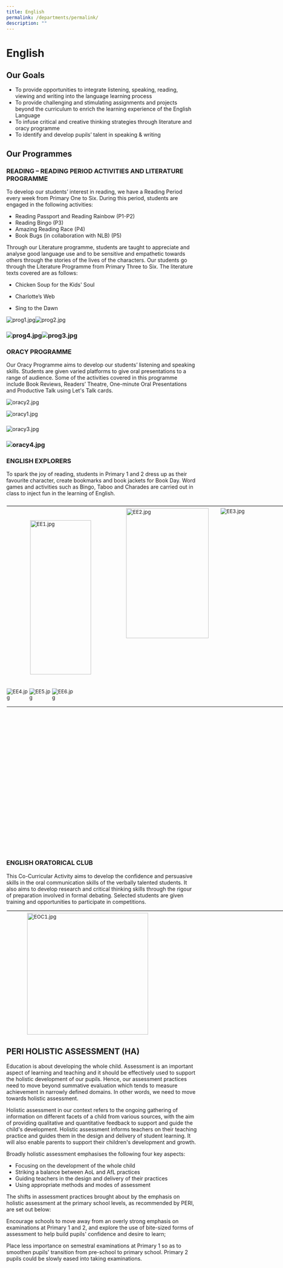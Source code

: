 ```yaml
---
title: English
permalink: /departments/permalink/
description: ""
---
```

English
=======

Our Goals
---------

*   To provide opportunities to integrate listening, speaking, reading, viewing and writing into the language learning process
*   To provide challenging and stimulating assignments and projects beyond the curriculum to enrich the learning experience of the English Language
*   To infuse critical and creative thinking strategies through literature and oracy programme
*   To identify and develop pupils’ talent in speaking &amp; writing

Our Programmes
--------------

### **READING – READING PERIOD ACTIVITIES AND LITERATURE PROGRAMME**

To develop our students’ interest in reading, we have a Reading Period every week from Primary One to Six. During this period, students are engaged in the following activities:

*   Reading Passport and Reading Rainbow (P1-P2)
*   Reading Bingo (P3)
*   Amazing Reading Race (P4)
*   Book Bugs (in collaboration with NLB) (P5)

  

Through our Literature programme, students are taught to appreciate and analyse good language use and to be sensitive and empathetic towards others through the stories of the lives of the characters. Our students go through the Literature Programme from Primary Three to Six. The literature texts covered are as follows:

*   Chicken Soup for the Kids' Soul  
    
*   Charlotte’s Web
*   Sing to the Dawn

![prog1.jpg](https://henryparkpri.moe.edu.sg/qql/slot/u548/Departments/english/Pictures/prog1.jpg)![prog2.jpg](https://henryparkpri.moe.edu.sg/qql/slot/u548/Departments/english/Pictures/prog2.jpg)  

  

###   

###   

###   

###   

###   

###   

###   

###   

###   

### ![prog4.jpg](https://henryparkpri.moe.edu.sg/qql/slot/u548/Departments/english/Pictures/prog4.jpg)![prog3.jpg](https://henryparkpri.moe.edu.sg/qql/slot/u548/Departments/english/Pictures/prog3.jpg)

###   

###   

###   

###   

###   

###   

###   

###   

###   

###   

###   

### ORACY PROGRAMME

Our Oracy Programme aims to develop our students’ listening and speaking skills. Students are given varied platforms to give oral presentations to a range of audience. Some of the activities covered in this programme include Book Reviews, Readers’ Theatre, One-minute Oral Presentations and Productive Talk using Let's Talk cards.&nbsp; &nbsp; &nbsp;&nbsp;  
  
![oracy2.jpg](https://henryparkpri.moe.edu.sg/qql/slot/u548/Departments/english/Pictures/oracy2.jpg)

![oracy1.jpg](https://henryparkpri.moe.edu.sg/qql/slot/u548/Departments/english/Pictures/oracy1.jpg)  

###   

  

###   

###   

  

  

  

  

  

![oracy3.jpg](https://henryparkpri.moe.edu.sg/qql/slot/u548/Departments/english/Pictures/oracy3.jpg)

### ![oracy4.jpg](https://henryparkpri.moe.edu.sg/qql/slot/u548/Departments/english/Pictures/oracy4.jpg)  

###   

###   

###   

###   

###   

###   

###   

###   

###   

###   

###   

###   

###   

###   

###   

###   

###   

###   

### ENGLISH EXPLORERS  

To spark the joy of reading, students in Primary 1 and 2 dress up as their favourite character, create bookmarks and book jackets for Book Day. Word games and activities such as Bingo, Taboo and Charades are carried out in class to inject fun in the learning of English.

  

<table style="margin: 10px 10px 0px 0px; outline: 0px; padding: 0px; border-collapse: collapse; float: left; border-width: 1px; border-style: solid; border-color: rgb(204, 204, 204) transparent transparent; border-image: initial; table-layout: fixed; width: 853px; height: 935px;" class="ives_tab_kosong ive_eobj_left"><tbody style="margin: 0px; outline: 0px; padding: 0px;"><tr style="margin: 0px; outline: 0px; padding: 0px;"><td style="margin: 0px; outline: 0px; padding: 5px 0px 0px !important; vertical-align: top; display: inline-block; font-size: 13.2px; width: 284px;"><br style="margin: 0px; outline: 0px; padding: 0px;"><br style="margin: 0px; outline: 0px; padding: 0px;"><img style="margin: auto; outline: 0px; padding: 0px; border: none; max-width: 100%; clear: both; display: block; height: 408px; width: 161px;" class="ive_eobj_center" alt="EE1.jpg" src="https://henryparkpri.moe.edu.sg/qql/slot/u548/Departments/english/Pictures/EE1.jpg"><br style="margin: 0px; outline: 0px; padding: 0px;"><br style="margin: 0px; outline: 0px; padding: 0px;"></td><td style="margin: 0px; outline: 0px; padding: 5px 0px 0px !important; vertical-align: top; display: inline-block; font-size: 13.2px; width: 282px;"><img style="margin: auto; outline: 0px; padding: 0px; border: none; max-width: 100%; clear: both; display: block; height: 344px; width: 218px;" class="ive_eobj_center" alt="EE2.jpg" src="https://henryparkpri.moe.edu.sg/qql/slot/u548/Departments/english/Pictures/EE2.jpg"><br style="margin: 0px; outline: 0px; padding: 0px;"></td><td style="margin: 0px; outline: 0px; padding: 5px 0px 0px !important; vertical-align: top; display: inline-block; font-size: 13.2px; width: 285px;"><img style="margin: auto; outline: 0px; padding: 0px; border: none; max-width: 100%; clear: both; display: block; height: auto !important;" class="ive_eobj_center" alt="EE3.jpg" src="https://henryparkpri.moe.edu.sg/qql/slot/u548/Departments/english/Pictures/EE3.jpg"></td></tr><tr style="margin: 0px; outline: 0px; padding: 0px;"><td style="margin: 0px; outline: 0px; padding: 5px 0px 0px !important; vertical-align: top; display: inline-block; font-size: 13.2px; width: 60px;"><img style="margin: auto; outline: 0px; padding: 0px; border: none; max-width: 100%; clear: both; display: block; height: auto !important;" class="ive_eobj_center" alt="EE4.jpg" src="https://henryparkpri.moe.edu.sg/qql/slot/u548/Departments/english/Pictures/EE4.jpg"></td><td style="margin: 0px; outline: 0px; padding: 5px 0px 0px !important; vertical-align: top; display: inline-block; font-size: 13.2px; width: 60px;"><img style="margin: auto; outline: 0px; padding: 0px; border: none; max-width: 100%; clear: both; display: block; height: auto !important;" class="ive_eobj_center" alt="EE5.jpg" src="https://henryparkpri.moe.edu.sg/qql/slot/u548/Departments/english/Pictures/EE5.jpg"><br style="margin: 0px; outline: 0px; padding: 0px;"></td><td style="margin: 0px; outline: 0px; padding: 5px 0px 0px !important; vertical-align: top; display: inline-block; font-size: 13.2px; width: 60px;"><img style="margin: auto; outline: 0px; padding: 0px; border: none; max-width: 100%; clear: both; display: block; height: auto !important;" class="ive_eobj_center" alt="EE6.jpg" src="https://henryparkpri.moe.edu.sg/qql/slot/u548/Departments/english/Pictures/EE6.jpg"><br style="margin: 0px; outline: 0px; padding: 0px;"></td></tr></tbody></table>

  
  

  

  

  

  

  

  

  

  

  

  

  

  

  

###   

### ENGLISH ORATORICAL CLUB

This Co-Curricular Activity aims to develop the confidence and persuasive skills in the oral communication skills of the verbally talented students. It also aims to develop research and critical thinking skills through the rigour of preparation involved in formal debating. Selected students are given training and opportunities to participate in competitions.

  

<table style="margin: 10px auto auto; outline: 0px; padding: 0px; border-collapse: collapse; clear: both; border-width: 1px; border-style: solid; border-color: rgb(204, 204, 204) transparent transparent; border-image: initial; table-layout: fixed; width: 810.667px; height: 332px;" class="ive_eobj_center ives_tab_kosong"><tbody style="margin: 0px; outline: 0px; padding: 0px;"><tr style="margin: 0px; outline: 0px; padding: 0px;"><td style="margin: 0px; outline: 0px; padding: 5px 0px 0px !important; vertical-align: top; display: inline-block; font-size: 13.2px; width: 428.083px;"><img style="margin: auto; outline: 0px; padding: 0px; border: none; max-width: 100%; clear: both; display: block; height: 322px; width: 320px;" class="ive_eobj_center" alt="EOC1.jpg" src="https://henryparkpri.moe.edu.sg/qql/slot/u548/Departments/english/Pictures/EOC1.jpg"><br style="margin: 0px; outline: 0px; padding: 0px;"></td><td style="margin: 0px; outline: 0px; padding: 5px 0px 0px !important; vertical-align: top; display: inline-block; font-size: 13.2px; width: 428.083px;"><img style="margin: 0px 0px 0px 10px; outline: 0px; padding: 0px; border: none; max-width: 100%; float: right; height: 327px; width: 437px;" class="ive_eobj_right" alt="EOC2.jpg" src="https://henryparkpri.moe.edu.sg/qql/slot/u548/Departments/english/Pictures/EOC2.jpg"><br style="margin: 0px; outline: 0px; padding: 0px;"></td></tr><tr style="margin: 0px; outline: 0px; padding: 0px;"><td style="margin: 0px; outline: 0px; padding: 5px 0px 0px !important; vertical-align: top; display: inline-block; font-size: 13.2px; width: 428.083px;" colspan="2">&nbsp;<img style="margin: auto; outline: 0px; padding: 0px; border: none; max-width: 100%; clear: both; display: block; height: auto !important;" class="ive_eobj_center" alt="EOC3.jpg" width="100%" src="https://henryparkpri.moe.edu.sg/qql/slot/u548/Departments/english/Pictures/EOC3.jpg"></td></tr></tbody></table>

###   

PERI HOLISTIC ASSESSMENT (HA)
-----------------------------

Education is about developing the whole child. Assessment is an important aspect of learning and teaching and it should be effectively used to support the holistic development of our pupils. Hence, our assessment practices need to move beyond summative evaluation which tends to measure achievement in narrowly defined domains. In other words, we need to move towards holistic assessment.

  

Holistic assessment in our context refers to the ongoing gathering of information on different facets of a child from various sources, with the aim of providing qualitative and quantitative feedback to support and guide the child's development. Holistic assessment informs teachers on their teaching practice and guides them in the design and delivery of student learning. It will also enable parents to support their children's development and growth.

  

Broadly holistic assessment emphasises the following four key aspects:

*   Focusing on the development of the whole child
*   Striking a balance between AoL and AfL practices
*   Guiding teachers in the design and delivery of their practices
*   Using appropriate methods and modes of assessment

  

The shifts in assessment practices brought about by the emphasis on holistic assessment at the primary school levels, as recommended by PERI, are set out below:

  

Encourage schools to move away from an overly strong emphasis on examinations at Primary 1 and 2, and explore the use of bite-sized forms of assessment to help build pupils' confidence and desire to learn;

  

Place less importance on semestral examinations at Primary 1 so as to smoothen pupils' transition from pre-school to primary school. Primary 2 pupils could be slowly eased into taking examinations.